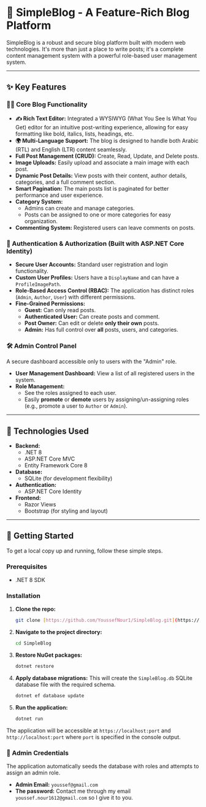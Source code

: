 # 📝 SimpleBlog - A Feature-Rich Blog Platform

SimpleBlog is a robust and secure blog platform built with modern web technologies. It's more than just a place to write posts; it's a complete content management system with a powerful role-based user management system.

---

## ✨ Key Features

### 👨‍💻 Core Blog Functionality
- **✍️ Rich Text Editor:** Integrated a WYSIWYG (What You See Is What You Get) editor for an intuitive post-writing experience, allowing for easy formatting like bold, italics, lists, headings, etc.
- **🌍 Multi-Language Support:** The blog is designed to handle both Arabic (RTL) and English (LTR) content seamlessly.
- **Full Post Management (CRUD):** Create, Read, Update, and Delete posts.
- **Image Uploads:** Easily upload and associate a main image with each post.
- **Dynamic Post Details:** View posts with their content, author details, categories, and a full comment section.
- **Smart Pagination:** The main posts list is paginated for better performance and user experience.
- **Category System:**
    - Admins can create and manage categories.
    - Posts can be assigned to one or more categories for easy organization.
- **Commenting System:** Registered users can leave comments on posts.

### 🔐 Authentication & Authorization (Built with ASP.NET Core Identity)
- **Secure User Accounts:** Standard user registration and login functionality.
- **Custom User Profiles:** Users have a `DisplayName` and can have a `ProfileImagePath`.
- **Role-Based Access Control (RBAC):** The application has distinct roles (`Admin`, `Author`, `User`) with different permissions.
- **Fine-Grained Permissions:**
    - **Guest:** Can only read posts.
    - **Authenticated User:** Can create posts and comment.
    - **Post Owner:** Can edit or delete **only their own** posts.
    - **Admin:** Has full control over **all** posts, users, and categories.

### 🛠️ Admin Control Panel
A secure dashboard accessible only to users with the "Admin" role.
- **User Management Dashboard:** View a list of all registered users in the system.
- **Role Management:**
    - See the roles assigned to each user.
    - Easily **promote** or **demote** users by assigning/un-assigning roles (e.g., promote a user to `Author` or `Admin`).

---

## 🚀 Technologies Used

- **Backend:**
    - .NET 8
    - ASP.NET Core MVC
    - Entity Framework Core 8
- **Database:**
    - SQLite (for development flexibility)
- **Authentication:**
    - ASP.NET Core Identity
- **Frontend:**
    - Razor Views
    - Bootstrap (for styling and layout)

---

## 🏁 Getting Started

To get a local copy up and running, follow these simple steps.

### Prerequisites
- .NET 8 SDK

### Installation
1.  **Clone the repo:**
    ```sh
    git clone [https://github.com/YoussefNour1/SimpleBlog.git](https://github.com/YoussefNour1/SimpleBlog.git)
    ```
2.  **Navigate to the project directory:**
    ```sh
    cd SimpleBlog
    ```
3.  **Restore NuGet packages:**
    ```sh
    dotnet restore
    ```
4.  **Apply database migrations:**
    This will create the `SimpleBlog.db` SQLite database file with the required schema.
    ```sh
    dotnet ef database update
    ```
5.  **Run the application:**
    ```sh
    dotnet run
    ```
The application will be accessible at `https://localhost:port` and `http://localhost:port` where `port` is specified in the console output.

### 🔑 Admin Credentials
The application automatically seeds the database with roles and attempts to assign an admin role.
- **Admin Email:** `youssef@gmail.com`
- **The password:** Contact me through my email `youssef.nour1612@gmail.com` so I give it to you.
